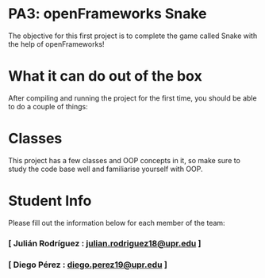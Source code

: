 # PA3: openFrameworks Snake
The objective for this first project is to complete the game called Snake with the help of openFrameworks!

# What it can do out of the box
After compiling and running the project for the first time, you should be able to do a couple of things:


# Classes
This project has a few classes and OOP concepts in it, so make sure to study the code base well and familiarise yourself with OOP.

# Student Info
Please fill out the information below for each member of the team:

### [ Julián Rodríguez : julian.rodriguez18@upr.edu ]

### [ Diego Pérez : diego.perez19@upr.edu ]


